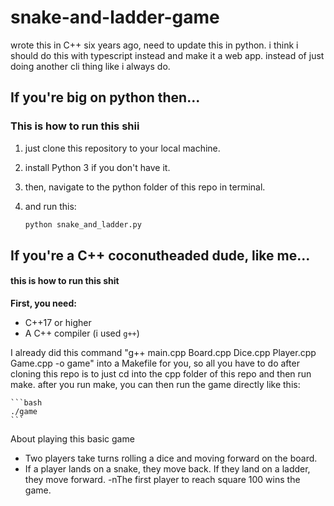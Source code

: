 # snake-and-ladder-game

wrote this in C++ six years ago, need to update this in python. i think i should do this with typescript instead and make it a web app. instead of just doing another cli thing like i always do.


## If you're big on python then...
### This is how to run this shii

1. just clone this repository to your local machine.
2. install Python 3 if you don't have it.
3. then, navigate to the python folder of this repo in terminal.
4. and run this:

   ```bash
   python snake_and_ladder.py
   ```

## If you're a C++ coconutheaded dude, like me...
#### this is how to run this shit

**First, you need:**
- C++17 or higher
- A C++ compiler (i used `g++`)

I already did this command "g++ main.cpp Board.cpp Dice.cpp Player.cpp Game.cpp -o game" into a Makefile for you, so all you have to do after cloning this repo is to just cd into the cpp folder of this repo and then run make. after you run make, you can then run the game directly like this:

    ```bash
    ./game
    ```


About playing this basic game

- Two players take turns rolling a dice and moving forward on the board.
- If a player lands on a snake, they move back. If they land on a ladder, they move forward.
-nThe first player to reach square 100 wins the game.
